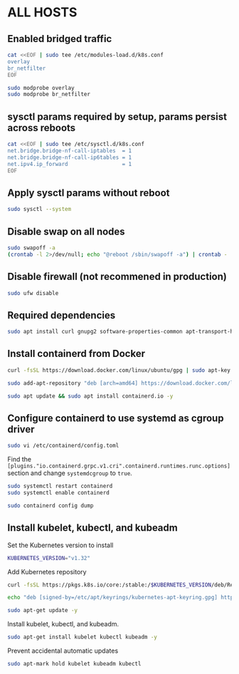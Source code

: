 # ALL HOSTS

## Enabled bridged traffic 
```bash
cat <<EOF | sudo tee /etc/modules-load.d/k8s.conf
overlay
br_netfilter
EOF

sudo modprobe overlay
sudo modprobe br_netfilter
```

## sysctl params required by setup, params persist across reboots
```bash
cat <<EOF | sudo tee /etc/sysctl.d/k8s.conf
net.bridge.bridge-nf-call-iptables  = 1
net.bridge.bridge-nf-call-ip6tables = 1
net.ipv4.ip_forward                 = 1
EOF
```

## Apply sysctl params without reboot
```bash
sudo sysctl --system
```

## Disable swap on all nodes
```bash
sudo swapoff -a
(crontab -l 2>/dev/null; echo "@reboot /sbin/swapoff -a") | crontab - || true
```

## Disable firewall (not recommened in production)
```bash
sudo ufw disable
```

## Required dependencies
```bash
sudo apt install curl gnupg2 software-properties-common apt-transport-https ca-certificates -y
```

## Install containerd from Docker
```bash
curl -fsSL https://download.docker.com/linux/ubuntu/gpg | sudo apt-key add -
```

```bash
sudo add-apt-repository "deb [arch=amd64] https://download.docker.com/linux/ubuntu $(lsb_release -cs) stable"
```

```bash
sudo apt update && sudo apt install containerd.io -y
```

## Configure containerd to use systemd as cgroup driver
```bash
sudo vi /etc/containerd/config.toml
```

Find the `[plugins."io.containerd.grpc.v1.cri".containerd.runtimes.runc.options]` section and change `systemdcgroup` to `true`.

```bash
sudo systemctl restart containerd
sudo systemctl enable containerd
```

```bash
sudo containerd config dump
```

## Install kubelet, kubectl, and kubeadm

Set the Kubernetes version to install
```bash
KUBERNETES_VERSION="v1.32"
```

Add Kubernetes repository
```bash
curl -fsSL https://pkgs.k8s.io/core:/stable:/$KUBERNETES_VERSION/deb/Release.key | gpg --dearmor -o /etc/apt/keyrings/kubernetes-apt-keyring.gpg
```

```bash
echo "deb [signed-by=/etc/apt/keyrings/kubernetes-apt-keyring.gpg] https://pkgs.k8s.io/core:/stable:/$KUBERNETES_VERSION/deb/ /" | sudo tee /etc/apt/sources.list.d/kubernetes.list
```

```bash
sudo apt-get update -y
```

Install kubelet, kubectl, and kubeadm.
```bash
sudo apt-get install kubelet kubectl kubeadm -y
```

Prevent accidental automatic updates
```bash
sudo apt-mark hold kubelet kubeadm kubectl
```
